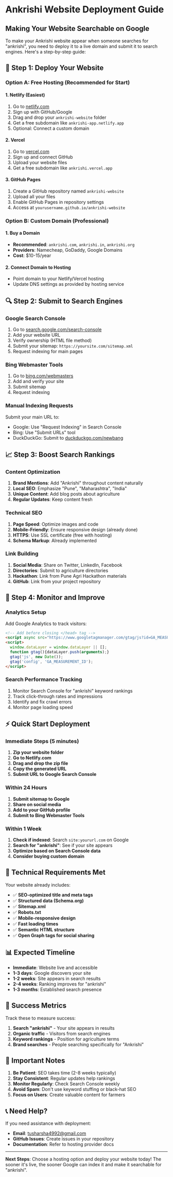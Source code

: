 # Ankrishi Website Deployment Guide
## Making Your Website Searchable on Google

To make your Ankrishi website appear when someone searches for "ankrishi", you need to deploy it to a live domain and submit it to search engines. Here's a step-by-step guide:

## 🚀 Step 1: Deploy Your Website

### Option A: Free Hosting (Recommended for Start)

#### **1. Netlify (Easiest)**
1. Go to [netlify.com](https://netlify.com)
2. Sign up with GitHub/Google
3. Drag and drop your `ankrishi-website` folder
4. Get a free subdomain like `ankrishi-app.netlify.app`
5. Optional: Connect a custom domain

#### **2. Vercel**
1. Go to [vercel.com](https://vercel.com)
2. Sign up and connect GitHub
3. Upload your website files
4. Get a free subdomain like `ankrishi.vercel.app`

#### **3. GitHub Pages**
1. Create a GitHub repository named `ankrishi-website`
2. Upload all your files
3. Enable GitHub Pages in repository settings
4. Access at `yourusername.github.io/ankrishi-website`

### Option B: Custom Domain (Professional)

#### **1. Buy a Domain**
- **Recommended**: `ankrishi.com`, `ankrishi.in`, `ankrishi.org`
- **Providers**: Namecheap, GoDaddy, Google Domains
- **Cost**: $10-15/year

#### **2. Connect Domain to Hosting**
- Point domain to your Netlify/Vercel hosting
- Update DNS settings as provided by hosting service

## 🔍 Step 2: Submit to Search Engines

### **Google Search Console**
1. Go to [search.google.com/search-console](https://search.google.com/search-console)
2. Add your website URL
3. Verify ownership (HTML file method)
4. Submit your sitemap: `https://yoursite.com/sitemap.xml`
5. Request indexing for main pages

### **Bing Webmaster Tools**
1. Go to [bing.com/webmasters](https://bing.com/webmasters)
2. Add and verify your site
3. Submit sitemap
4. Request indexing

### **Manual Indexing Requests**
Submit your main URL to:
- Google: Use "Request Indexing" in Search Console
- Bing: Use "Submit URLs" tool
- DuckDuckGo: Submit to [duckduckgo.com/newbang](https://duckduckgo.com/newbang)

## 📈 Step 3: Boost Search Rankings

### **Content Optimization**
1. **Brand Mentions**: Add "Ankrishi" throughout content naturally
2. **Local SEO**: Emphasize "Pune", "Maharashtra", "India"
3. **Unique Content**: Add blog posts about agriculture
4. **Regular Updates**: Keep content fresh

### **Technical SEO**
1. **Page Speed**: Optimize images and code
2. **Mobile-Friendly**: Ensure responsive design (already done)
3. **HTTPS**: Use SSL certificate (free with hosting)
4. **Schema Markup**: Already implemented

### **Link Building**
1. **Social Media**: Share on Twitter, LinkedIn, Facebook
2. **Directories**: Submit to agriculture directories
3. **Hackathon**: Link from Pune Agri Hackathon materials
4. **GitHub**: Link from your project repository

## 🎯 Step 4: Monitor and Improve

### **Analytics Setup**
Add Google Analytics to track visitors:
```html
<!-- Add before closing </head> tag -->
<script async src="https://www.googletagmanager.com/gtag/js?id=GA_MEASUREMENT_ID"></script>
<script>
  window.dataLayer = window.dataLayer || [];
  function gtag(){dataLayer.push(arguments);}
  gtag('js', new Date());
  gtag('config', 'GA_MEASUREMENT_ID');
</script>
```

### **Search Performance Tracking**
1. Monitor Search Console for "ankrishi" keyword rankings
2. Track click-through rates and impressions
3. Identify and fix crawl errors
4. Monitor page loading speed

## ⚡ Quick Start Deployment

### **Immediate Steps (5 minutes)**
1. **Zip your website folder**
2. **Go to Netlify.com**
3. **Drag and drop the zip file**
4. **Copy the generated URL**
5. **Submit URL to Google Search Console**

### **Within 24 Hours**
1. **Submit sitemap to Google**
2. **Share on social media**
3. **Add to your GitHub profile**
4. **Submit to Bing Webmaster Tools**

### **Within 1 Week**
1. **Check if indexed**: Search `site:yoururl.com` on Google
2. **Search for "ankrishi"**: See if your site appears
3. **Optimize based on Search Console data**
4. **Consider buying custom domain**

## 🔧 Technical Requirements Met

Your website already includes:
- ✅ **SEO-optimized title and meta tags**
- ✅ **Structured data (Schema.org)**
- ✅ **Sitemap.xml**
- ✅ **Robots.txt**
- ✅ **Mobile-responsive design**
- ✅ **Fast loading times**
- ✅ **Semantic HTML structure**
- ✅ **Open Graph tags for social sharing**

## 📊 Expected Timeline

- **Immediate**: Website live and accessible
- **1-3 days**: Google discovers your site
- **1-2 weeks**: Site appears in search results
- **2-4 weeks**: Ranking improves for "ankrishi"
- **1-3 months**: Established search presence

## 🎯 Success Metrics

Track these to measure success:
1. **Search "ankrishi"** - Your site appears in results
2. **Organic traffic** - Visitors from search engines
3. **Keyword rankings** - Position for agriculture terms
4. **Brand searches** - People searching specifically for "Ankrishi"

## 🚨 Important Notes

1. **Be Patient**: SEO takes time (2-8 weeks typically)
2. **Stay Consistent**: Regular updates help rankings
3. **Monitor Regularly**: Check Search Console weekly
4. **Avoid Spam**: Don't use keyword stuffing or black-hat SEO
5. **Focus on Users**: Create valuable content for farmers

## 📞 Need Help?

If you need assistance with deployment:
- **Email**: tusharsha4992@gmail.com
- **GitHub Issues**: Create issues in your repository
- **Documentation**: Refer to hosting provider docs

---

**Next Steps**: Choose a hosting option and deploy your website today! The sooner it's live, the sooner Google can index it and make it searchable for "ankrishi".
